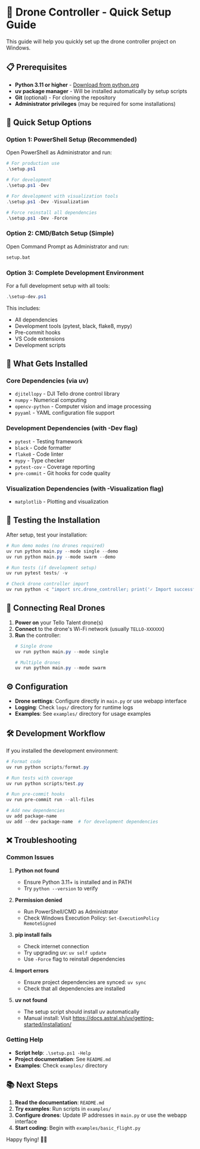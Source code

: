 # 🚁 Drone Controller - Quick Setup Guide

This guide will help you quickly set up the drone controller project on Windows.

## 📋 Prerequisites

- **Python 3.11 or higher** - [Download from python.org](https://www.python.org/downloads/)
- **uv package manager** - Will be installed automatically by setup scripts
- **Git** (optional) - For cloning the repository
- **Administrator privileges** (may be required for some installations)

## 🚀 Quick Setup Options

### Option 1: PowerShell Setup (Recommended)

Open PowerShell as Administrator and run:

```powershell
# For production use
.\setup.ps1

# For development
.\setup.ps1 -Dev

# For development with visualization tools
.\setup.ps1 -Dev -Visualization

# Force reinstall all dependencies
.\setup.ps1 -Dev -Force
```

### Option 2: CMD/Batch Setup (Simple)

Open Command Prompt as Administrator and run:

```cmd
setup.bat
```

### Option 3: Complete Development Environment

For a full development setup with all tools:

```powershell
.\setup-dev.ps1
```

This includes:
- All dependencies
- Development tools (pytest, black, flake8, mypy)
- Pre-commit hooks
- VS Code extensions
- Development scripts

## 📁 What Gets Installed

### Core Dependencies (via uv)
- `djitellopy` - DJI Tello drone control library
- `numpy` - Numerical computing
- `opencv-python` - Computer vision and image processing
- `pyyaml` - YAML configuration file support

### Development Dependencies (with -Dev flag)
- `pytest` - Testing framework
- `black` - Code formatter
- `flake8` - Code linter
- `mypy` - Type checker
- `pytest-cov` - Coverage reporting
- `pre-commit` - Git hooks for code quality

### Visualization Dependencies (with -Visualization flag)
- `matplotlib` - Plotting and visualization

## 🧪 Testing the Installation

After setup, test your installation:

```powershell
# Run demo modes (no drones required)
uv run python main.py --mode single --demo
uv run python main.py --mode swarm --demo

# Run tests (if development setup)
uv run pytest tests/ -v

# Check drone controller import
uv run python -c "import src.drone_controller; print('✓ Import successful')"
```

## 🔗 Connecting Real Drones

1. **Power on** your Tello Talent drone(s)
2. **Connect** to the drone's Wi-Fi network (usually `TELLO-XXXXXX`)
3. **Run** the controller:
   ```powershell
   # Single drone
   uv run python main.py --mode single

   # Multiple drones
   uv run python main.py --mode swarm
   ```

## ⚙️ Configuration

- **Drone settings**: Configure directly in `main.py` or use webapp interface
- **Logging**: Check `logs/` directory for runtime logs
- **Examples**: See `examples/` directory for usage examples

## 🛠️ Development Workflow

If you installed the development environment:

```powershell
# Format code
uv run python scripts/format.py

# Run tests with coverage
uv run python scripts/test.py

# Run pre-commit hooks
uv run pre-commit run --all-files

# Add new dependencies
uv add package-name
uv add --dev package-name  # for development dependencies
```

## ❌ Troubleshooting

### Common Issues

1. **Python not found**
   - Ensure Python 3.11+ is installed and in PATH
   - Try `python --version` to verify

2. **Permission denied**
   - Run PowerShell/CMD as Administrator
   - Check Windows Execution Policy: `Set-ExecutionPolicy RemoteSigned`

3. **pip install fails**
   - Check internet connection
   - Try upgrading uv: `uv self update`
   - Use `-Force` flag to reinstall dependencies

4. **Import errors**
   - Ensure project dependencies are synced: `uv sync`
   - Check that all dependencies are installed

5. **uv not found**
   - The setup script should install uv automatically
   - Manual install: Visit https://docs.astral.sh/uv/getting-started/installation/

### Getting Help

- **Script help**: `.\setup.ps1 -Help`
- **Project documentation**: See `README.md`
- **Examples**: Check `examples/` directory

## 📚 Next Steps

1. **Read the documentation**: `README.md`
2. **Try examples**: Run scripts in `examples/`
3. **Configure drones**: Update IP addresses in `main.py` or use the webapp interface
4. **Start coding**: Begin with `examples/basic_flight.py`

Happy flying! 🚁✨
